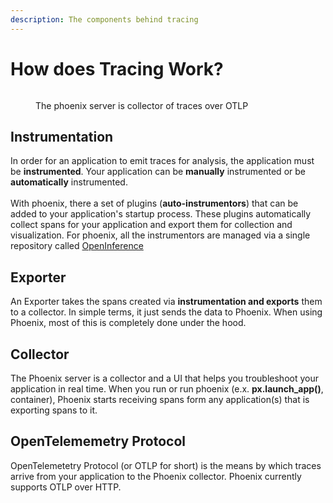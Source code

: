 ```yaml
---
description: The components behind tracing
---
```


# How does Tracing Work?

<figure><img src="https://storage.googleapis.com/arize-assets/phoenix/assets/images/deployment.png" alt=""><figcaption><p>The phoenix server is collector of traces over OTLP</p></figcaption></figure>

## Instrumentation

In order for an application to emit traces for analysis, the application must be **instrumented**.  Your application can be **manually** instrumented or be **automatically** instrumented.\
\
With phoenix, there a set of plugins (**auto-instrumentors**) that can be added to your application's startup process. These plugins  automatically collect spans for your application and export them for collection and visualization. For phoenix, all the instrumentors are managed via a single repository called [OpenInference](https://github.com/Arize-ai/openinference)

## Exporter

An Exporter takes the spans created via **instrumentation and exports** them to a collector. In simple terms, it just sends the data to Phoenix. When using Phoenix, most of this is completely done under the hood.

## Collector

The Phoenix server is a collector and a UI that helps you troubleshoot your application in real time. When you run or run phoenix (e.x. **px.launch\_app()**, container), Phoenix starts receiving spans form any application(s) that is exporting spans to it.

## OpenTelememetry Protocol

OpenTelemetetry Protocol (or OTLP for short) is the means by which traces arrive from your application to the Phoenix collector. Phoenix currently supports OTLP over HTTP.
